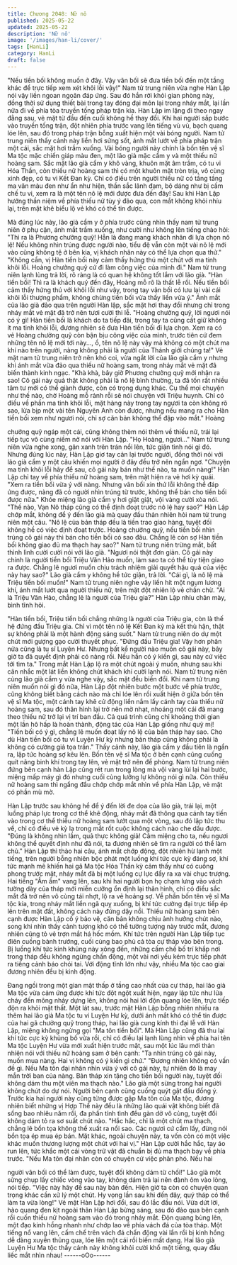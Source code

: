 ```yaml
---
title: Chương 2048: Nữ nô
published: 2025-05-22
updated: 2025-05-22
description: 'Nữ nô'
image: '/images/han-li/cover/'
tags: [HanLi]
category: HanLi
draft: false
---
```


"Nếu tiền bối không muốn ở đây. Vậy vãn bối sẽ đưa tiền bối đến
một tầng khác để trực tiếp xem xét khôi lỗi vậy!" Nam tử trung
niên vừa nghe Hàn Lập nói vậy liền ngoan ngoãn đáp ứng.
Sau đó hắn rời khỏi gian phòng này, đồng thời sử dụng thiết bài
trong tay đóng đại môn lại trong nháy mắt, lại lần nữa đi về phía
tòa truyền tống pháp trận kia.
Hàn Lập im lặng đi theo ngay đằng sau, vẻ mặt từ đầu đến cuối
không hề thay đổi.
Khi hai người sắp bước vào truyền tống trận, đột nhiên phía trước
vang lên tiếng vù vù, bạch quang lóe lên, sau đó trong pháp trận
bỗng xuất hiện một vài bóng người.
Nam tử trung niên thấy cảnh này liền hơi sửng sốt, ánh mắt lướt
về phía pháp trận một cái, sắc mặt hơi trầm xuống.
Vài bóng người này chính là bốn tên vệ sĩ Ma tộc mặc chiến giáp
màu đen, một lão già mặc cẩm y và một thiếu nữ hoàng sam.
Sắc mặt lão già cẩm y khô vàng, khuôn mặt âm trầm, có tu vi Hóa
Thần, còn thiếu nữ hoàng sam thì có một khuôn mặt tròn trịa, vô
cùng xinh đẹp, có tu vi Kết Đan kỳ.
Chỉ có điều trên người thiếu nữ có tầng tầng ma văn màu đen
như ẩn như hiện, thần sắc lãnh đạm, bộ dáng như bị cấm chế tu
vi, xem ra là một tên nô lệ mới được đưa đến đây!
Sau khi Hàn Lập hướng thần niệm về phía thiếu nữ tùy ý đảo
qua, con mắt không khỏi nhíu lại, trên mặt khẽ biểu lộ vẻ khó có
thể tin được.

Mà đúng lúc này, lão già cẩm y ở phía trước cũng nhìn thấy nam
tử trung niên ở phụ cận, ánh mắt trầm xuống, như cười như
không lên tiếng chào hỏi:
"Thì ra là Phương chưởng quỹ! Hẳn là đang mang khách nhân đi
lựa chọn nô lệ! Nếu không nhìn trúng được người nào, tiểu đệ vẫn
còn một vài nô lệ mới vào cũng không tệ ở bên kia, vị khách nhân
này có thể lựa chọn qua thử."
"Không cần, vị Hàn tiền bối này cảm thấy hứng thú một chút với
ma tinh khôi lỗi. Hoàng chưởng quỹ cứ đi làm công việc của mình
đi." Nam tử trung niên lạnh lùng trả lời, rõ ràng là có quan hệ
không tốt lắm với lão già.
"Hàn tiền bối! Thì ra là khách quý đến đây, Hoàng mỗ rõ là thất lễ
rồi. Nếu tiền bối cảm thấy hứng thú với khôi lỗi như vậy, trong tay
vãn bối có lưu lại vài cái khôi lỗi thượng phẩm, không chừng tiền
bối vừa thấy liền vừa ý." Ánh mắt của lão già đảo qua trên người
Hàn lập, sắc mặt hơi thay đổi nhưng chỉ trong nháy mắt vẻ mặt đã
trở nên tươi cười thi lễ.
"Hoàng chưởng quỹ, lời ngươi nói có ý gì! Hàn tiền bối là khách
do ta tiếp đãi, trong tay ta cũng cất giữ không ít ma tinh khôi lỗi,
đương nhiên sẽ đưa Hàn tiền bối đi lựa chọn. Xem ra có vẻ
Hoàng chưởng quỹ còn bận bịu công việc của mình, trước tiên cứ
đem những tên nô lệ mới tới này..., ồ, tên nô lệ này vậy mà không
có một chút ma khí nào trên người, nàng không phải là người của
Thánh giới chúng ta!" Vẻ mặt nam tử trung niên trở nên khó coi,
vừa ngắt lời của lão già cẩm y nhưng khi ánh mắt vừa đảo qua
thiếu nữ hoàng sam, trong nháy mắt vẻ mặt đã biến thành kinh
ngạc.
"Khà khà, bây giờ Phương chưởng quỹ mới nhận ra sao! Cô gái
này quả thật không phải là nô lệ bình thường, ta đã tốn rất nhiều
tâm tư mới có thể giành được, còn có trọng dụng khác. Cụ thể
mọi chuyện như thế nào, chờ Hoàng mỗ rảnh rỗi sẽ nói chuyện
với Triệu huynh. Chỉ có điều về phần ma tinh khôi lỗi, mặt hàng
này trong tay ngươi ta còn không rõ sao, lừa bịp một vài tên
Nguyên Anh còn được, nhưng nếu mang ra cho Hàn tiền bối xem
như ngươi nói, chỉ sợ căn bản không thể đập vào mắt." Hoàng

chưởng quỹ ngáp một cái, cũng không thèm nói thêm về thiếu nữ,
trái lại tiếp tục vô cùng niềm nở nói với Hàn Lập.
"Họ Hoàng, ngươi..." Nam tử trung niên vừa nghe xong, gân xanh
trên trán nổi lên, tức giận tình nói gì đó.
Nhưng đúng lúc này, Hàn Lập giơ tay cản lại trước người, đồng
thời nói với lão già cẩm y một câu khiến mọi người ở đây đều trở
nên ngẩn ngơ.
"Chuyện ma tinh khôi lỗi hãy để sau, cô gái này bán như thế nào,
ta muốn nàng!" Hàn Lập chỉ tay về phía thiếu nữ hoàng sam, trên
mặt hiện ra vẻ hơi kỳ quái.
"Xem ra tiền bối vừa ý với nàng. Nhưng vãn bối xin thứ lỗi không
thể đáp ứng được, nàng đã có người nhìn trúng từ trước, không
thể bán cho tiền bối được nữa." Khóe miệng lão già cẩm y hơi giật
giật, vội vàng cười xòa nói.
"Thế nào, Vạn Nô tháp cũng có thể định đoạt trước nô lệ hay
sao?" Hàn Lập chớp mắt, không để ý đến lão già mà quay đầu
thản nhiên hỏi nam tử trung niên một câu.
"Nô lệ của bản tháp đều là tiền trao giao hàng, tuyệt đối không hề
có việc định đoạt trước. Hoàng chưởng quỹ, nếu tiền bối nhìn
trúng cô gái này thì bán cho tiền bối có sao đâu. Chẳng lẽ còn sợ
Hàn tiền bối không giao đủ ma thạch hay sao?" Nam tử trung niên
trừng mắt, bất thình lình cười cười nói với lão già.
"Ngươi nói thật đơn giản. Cô gái này chính là người tiền bối Triệu
Văn Hảo muốn, làm sao ta có thể tùy tiện giao ra được. Chẳng lẽ
ngươi muốn chịu trách nhiệm giải quyết hậu quả của việc này hay
sao?" Lão già cẩm y không hề tức giận, trả lời.
"Cái gì, là nô lệ mà Triệu tiền bối muốn!" Nam tử trung niên nghe
vậy liền hít một ngụm lương khí, ánh mắt lướt qua người thiếu
nữ, trên mặt đột nhiên lộ vẻ chần chừ.
"Ai là Triệu Văn Hảo, chẳng lẽ là người của Triệu gia?" Hàn Lập
nhíu chân mày, bình tĩnh hỏi.

"Hàn tiền bối, Triệu tiền bối chẳng những là người của Triệu gia,
còn là thế hệ đứng đầu Triệu gia. Chỉ vì một tên nô lệ Kết Đan kỳ
mà kết thù hận, thật sự không phải là một hành động sáng suốt."
Nam tử trung niên do dự một chút mới gượng gạo cười thuyết
phục.
"Đứng đầu Triệu gia! Vậy hơn phân nửa cũng là tu sĩ Luyện Hư.
Nhưng bất kể người nào muốn cô gái này, bây giờ ta đã quyết
định phải có nàng rồi. Nếu hắn có ý kiến gì, sau này cứ việc tới
tìm ta." Trong mắt Hàn Lập lộ ra một chút ngoài ý muốn, nhưng
sau khi cân nhắc một lát liền không chút khách khí cười lạnh nói.
Nam tử trung niên cùng lão già cẩm y vừa nghe vậy, sắc mặt đều
biến đổi.
Khi nam tử trung niên muốn nói gì đó nữa, Hàn Lập đột nhiên
bước một bước về phía trước, cũng không biết bằng cách nào mà
chỉ lóe lên rồi xuất hiện ở giữa bốn tên vệ sĩ Ma tộc, một cánh tay
khẽ cử động liền nắm lấy cánh tay của thiếu nữ hoàng sam, sau
đó thân hình lại trở nên mờ nhạt, nhoáng một cái đã mang theo
thiếu nữ trở lại vị trí ban đầu.
Cả quá trình cũng chỉ khoảng thời gian một lần hô hấp là hoàn
thành, động tác của Hàn Lập giống như quỷ mị!
"Tiền bối có ý gì, chẳng lẽ muốn đoạt lấy nô lệ của bản tháp hay
sao. Cho dù Hàn tiền bối có tu vi Luyện Hư kỳ nhưng bản tháp
cũng không phải là không có cường giả tọa trấn." Thấy cảnh này,
lão già cẩm y đầu tiên là ngẩn ra, lập tức hoảng sợ kêu lên.
Bốn tên vệ sĩ Ma tộc ở bên cạnh cũng cuống quít nâng binh khí
trong tay lên, vẻ mặt trở nên đề phòng.
Nam tử trung niên đứng bên cạnh hàn Lập cũng rét run trong lòng
mà vội vàng lùi lại hai bước, miệng mấp máy gì đó nhưng cuối
cùng lưỡng lự không nói gì nữa.
Còn thiếu nữ hoàng sam thì ngẩng đầu chớp chớp mắt nhìn về
phía Hàn Lập, vẻ mặt có phần mù mờ.

Hàn Lập trước sau không hề để ý đến lời đe dọa của lão già, trái
lại, một luồng pháp lực trong cơ thể khẽ động, nháy mắt đã thông
qua cánh tay tiến vào trong cơ thể thiếu nữ hoàng sam lướt qua
một vòng, sau đó lập tức thu về, chỉ có điều vẻ kỳ lạ trong mắt rốt
cuộc không cách nào che dấu được.
"Đúng là không nhìn lầm, quả thực không giả! Câm miệng cho ta,
nếu ngươi không thể quyết định như đã nói, ta đương nhiên sẽ
tìm ra người có thể làm chủ."
Hàn Lập thì thào hai câu, ánh mắt chớp động, đột nhiên hừ lạnh
một tiếng, trên người bỗng nhiên bộc phát một luồng khí tức cực
kỳ đáng sợ, khí tức mạnh mẽ khiến hai gã Ma tộc Hóa Thần kỳ
cảm thấy như có cuồng phong trước mặt, nháy mắt đã bị một
luồng cự lực đẩy ra xa vài chục trượng.
Hai tiếng "Ầm ầm" vang lên, sau khi hai người bọn họ chạm lưng
vào vách tường dày của tháp mới miễn cưỡng ổn định lại thân
hình, chỉ có điều sắc mắt đã trở nên vô cùng tái nhợt, lộ ra vẻ
hoảng sợ.
Về phần bốn tên vệ sĩ Ma tộc kia, trong nháy mắt liền ngã quỵ
xuống, bị khí tức cường đại trực tiếp ép lên trên mặt đất, không
cách này đứng dậy nổi.
Thiếu nữ hoàng sam bên cạnh được Hàn Lập cố ý bảo vệ, căn
bản không chịu ảnh hưởng chút nào, song khi nhìn thấy cảnh
tượng khó có thể tưởng tượng này trước mắt, đương nhiên cũng
tỏ vẻ trợn mắt há hốc mồm.
Khí tức trên người Hàn Lập tiếp tục điên cuồng bành trướng, cuối
cùng bao phủ cả tòa cự tháp vào bên trong.
Bị luồng khí tức kinh khủng này xông đến, những cấm chế bố trí
khắp nơi trong tháp đều không ngừng chấn động, một vài nơi yếu
kém trực tiếp phát ra tiếng cảnh báo chói tai.
Với động tĩnh lớn như vậy, nhiều Ma tộc cao giai đương nhiên
đều bị kinh động.

Đang ngồi trong một gian mật thấp ở tầng cao nhất của cự tháp,
hai lão già Ma tộc vừa cảm ứng được khí tức đột ngột xuất hiện,
ngay lập tức như lửa cháy đến mông nhảy dựng lên, không nói
hai lời độn quang lóe lên, trực tiếp độn ra khỏi mật thất.
Một lát sau, trước mặt Hàn Lập bỗng nhiên nhiều ra thêm hai lão
già Ma tộc tu vi Luyện Hư kỳ, dưới ánh mắt khó có thể tin được
của hai gã chưởng quỹ trong tháp, hai lão già cung kính thi đại lễ
với Hàn Lập, miệng không ngừng gọi "Ma tôn tiền bối".
Mà Hàn Lập cũng đã thu lại khí tức cực kỳ khủng bố vừa rồi, chỉ
có điều lại lạnh lùng nhìn về phía hai tên Ma tộc Luyện Hư vừa
mới xuất hiện trước mặt, sau một lúc lâu mới thản nhiên nói với
thiếu nữ hoàng sam ở bên cạnh:
"Ta nhìn trúng cô gái này, muốn mua nàng. Hai vị không có ý kiến
gì chứ."
"Đương nhiên không có vấn đề gì. Nếu Ma tôn đại nhân nhìn vừa
ý với cô gái này, tự nhiên đó là may mắn trời ban của nàng. Bản
tháp xin tặng cho tiền bối người này, tuyệt đối không dám thu một
viên ma thạch nào." Lão già một sừng trong hai người không chút
do dự nói.
Người bên cạnh cũng cuống quýt gật đầu đồng ý.
Trước kia hai người này cũng từng được gặp Ma tôn của Ma tộc,
đương nhiên biết những vị Hợp Thể này đều là những lão quái
vật không biết đã sống bao nhiêu năm rồi, đa phần tính tình đều
gàn dở vô cùng, tuyệt đối không dám tỏ ra sơ suất chút nào.
"Hắc hắc, chỉ là một chút ma thạch, chẳng lẽ bổn tọa không thể
xuất ra nổi sao. Các ngươi cứ cầm lấy, đừng nói bổn tọa ép mua
ép bán. Mặt khác, ngoài chuyện này, ta vốn còn có một việc khác
muốn thương lượng một chút với hai vị." Hàn Lập cười hắc hắc,
tay áo run lên, tức khắc một cái vòng trữ vật đã chuẩn bị đủ ma
thạch bay về phía trước.
"Nếu Ma tôn đại nhân còn có chuyện cứ việc phân phó. Nếu hai

người vãn bối có thể làm được, tuyệt đối không dám từ chối!" Lão
già một sừng chụp lấy chiếc vòng vào tay, không dám trả lại nên
đành ôm vào lòng, nói tiếp.
"Việc này hãy để sau này bàn đến. Hiện giờ ta còn có chuyện
quan trọng khác cần xử lý một chút. Hy vọng lần sau khi đến đây,
quý tháp có thể làm ta vừa lòng!" Vẻ mặt Hàn Lập hơi đổi, sau đó
lắc đầu nói.
Vừa dứt lời, hào quang đen kịt ngoài thân Hàn Lập bừng sáng,
sau đó đảo qua bên cạnh rồi cuốn thiếu nữ hoàng sam vào đó
trong nháy mắt.
Độn quang bùng lên, một đạo kinh hồng nhanh như chớp lao về
phía vách đá của tòa tháp.
Một tiếng nổ vang lên, cấm chế trên vách đá chấn động vài lần rồi
bị kinh hồng dễ dàng xuyên thủng qua, lóe lên một cái rồi biến
mất dạng.
Hai lão già Luyện Hư Ma tộc thấy cảnh này không khỏi cười khổ
một tiếng, quay đầu liếc mắt nhìn nhau!
------oOo------
